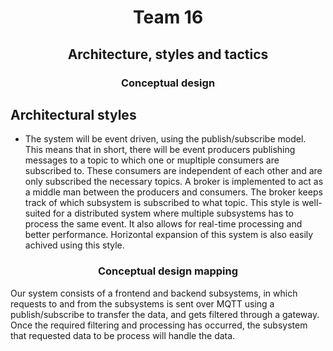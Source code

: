 # <center>Team 16</center>

## <center>Architecture, styles and tactics</center>

### <center>Conceptual design</center>


## Architectural styles

- The system will be event driven, using the publish/subscribe model. This means that in short, there will be event producers publishing messages to a topic to which one or mupltiple consumers are subscribed to. These consumers are independent of each other and are only subscribed the necessary topics. A broker is implemented to act as a middle man between the producers and consumers. The broker keeps track of which subsystem is subscribed to what topic. This style is well-suited for a distributed system where multiple subsystems has to process the same event. It also allows for real-time processing and better performance. Horizontal expansion of this system is also easily achived using this style.


### <center>Conceptual design mapping</center>

Our system consists of a frontend and backend subsystems, in which requests to and from the subsystems is sent over MQTT
using a publish/subscribe to transfer the data, and gets filtered through a gateway. 
Once the required filtering and processing has occurred, the subsystem that requested data to be process will
handle the data. 
